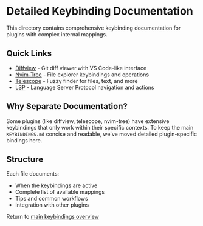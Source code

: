 # Detailed Keybinding Documentation

This directory contains comprehensive keybinding documentation for plugins with complex internal mappings.

## Quick Links

- [Diffview](./diffview.md) - Git diff viewer with VS Code-like interface
- [Nvim-Tree](./nvim-tree.md) - File explorer keybindings and operations
- [Telescope](./telescope.md) - Fuzzy finder for files, text, and more
- [LSP](./lsp.md) - Language Server Protocol navigation and actions

## Why Separate Documentation?

Some plugins (like diffview, telescope, nvim-tree) have extensive keybindings that only work within their specific contexts. To keep the main `KEYBINDINGS.md` concise and readable, we've moved detailed plugin-specific bindings here.

## Structure

Each file documents:
- When the keybindings are active
- Complete list of available mappings
- Tips and common workflows
- Integration with other plugins

Return to [main keybindings overview](../KEYBINDINGS.md)